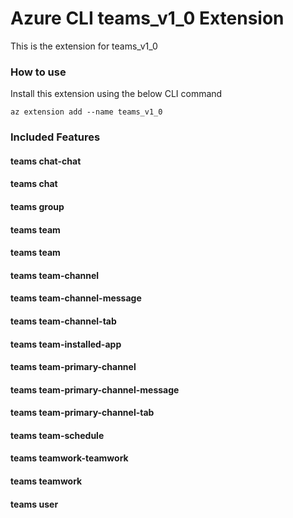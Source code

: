 # Azure CLI teams_v1_0 Extension #
This is the extension for teams_v1_0

### How to use ###
Install this extension using the below CLI command
```
az extension add --name teams_v1_0
```

### Included Features ###
#### teams chat-chat ####
#### teams chat ####
#### teams group ####
#### teams team ####
#### teams team ####
#### teams team-channel ####
#### teams team-channel-message ####
#### teams team-channel-tab ####
#### teams team-installed-app ####
#### teams team-primary-channel ####
#### teams team-primary-channel-message ####
#### teams team-primary-channel-tab ####
#### teams team-schedule ####
#### teams teamwork-teamwork ####
#### teams teamwork ####
#### teams user ####
